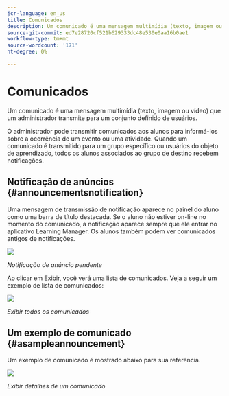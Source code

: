 ```yaml
---
jcr-language: en_us
title: Comunicados
description: Um comunicado é uma mensagem multimídia (texto, imagem ou vídeo) que um administrador transmite para um conjunto definido de usuários.
source-git-commit: ed7e28720cf521b629333dc48e530e0aa16b0ae1
workflow-type: tm+mt
source-wordcount: '171'
ht-degree: 0%

---
```




# Comunicados

Um comunicado é uma mensagem multimídia (texto, imagem ou vídeo) que um administrador transmite para um conjunto definido de usuários.

O administrador pode transmitir comunicados aos alunos para informá-los sobre a ocorrência de um evento ou uma atividade. Quando um comunicado é transmitido para um grupo específico ou usuários do objeto de aprendizado, todos os alunos associados ao grupo de destino recebem notificações.

## Notificação de anúncios {#announcementsnotification}

Uma mensagem de transmissão de notificação aparece no painel do aluno como uma barra de título destacada. Se o aluno não estiver on-line no momento do comunicado, a notificação aparece sempre que ele entrar no aplicativo Learning Manager. Os alunos também podem ver comunicados antigos de notificações.

![](assets/pending-announcements.png)

*Notificação de anúncio pendente*

Ao clicar em Exibir, você verá uma lista de comunicados. Veja a seguir um exemplo de lista de comunicados:

![](assets/learner-announcements-list.png)

*Exibir todos os comunicados*

## Um exemplo de comunicado {#asampleannouncement}

Um exemplo de comunicado é mostrado abaixo para sua referência.

![](assets/announcement-details.png)

*Exibir detalhes de um comunicado*

